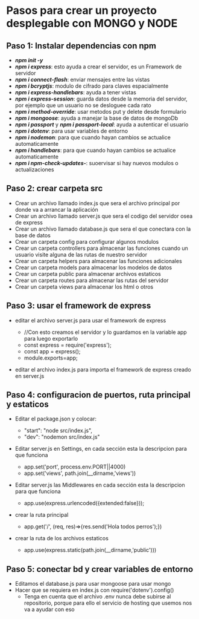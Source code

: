# Pasos para crear un proyecto desplegable con MONGO y NODE
## Paso 1: Instalar dependencias con npm
+ _**npm init -y**_
+ _**npm i express**_: esto ayuda a crear el servidor, es un Framework de servidor
+ _**npm i connect-flash**_: enviar mensajes entre las vistas
+ _**npm i bcryptjs**_: modulo de cifrado para claves espacialmente
+ _**npm i express-handlebars**_: ayuda a tener vistas
+ _**npm i express-session**_: guarda datos desde la memoria del servidor, por ejemplo que un usuario no se desloguee cada rato
+ _**npm i method-override**_: usar metodos put y delete desde formulario
+ _**npm i mongoose**_: ayuda a manejar la base de datos de mongoDb
+ _**npm i passport**_ y _**npm i passport-local**_: ayuda a autenticar el usuario
+ _**npm i dotenv**_: para usar variables de entorno
+ _**npm i nodemon**_: para que cuando hayan cambios se actualice automaticamente
+ _**npm i handlebars**_: para que cuando hayan cambios se actualice automaticamente
+ _**npm i npm-check-updates-**_: suoervisar si hay nuevos modulos o actualizaciones


## Paso 2: crear carpeta src 
+ Crear un archivo llamado index.js que sera el archivo principal por donde va a arrancar la aplicación
+ Crear un archivo llamado server.js que sera el codigo del servidor osea de express
+ Crear un archivo llamado database.js que sera el que conectara con la base de datos
+ Crear un carpeta config para configurar algunos modulos
+ Crear un carpeta controllers para almacenar las funciones cuando un usuario visite alguna de las rutas de nuestro servidor
+ Crear un carpeta helpers para almacenar las funciones adicionales
+ Crear un carpeta models para almacenar los modelos de datos
+ Crear un carpeta public para almacenar archivos estaticos
+ Crear un carpeta routes para almacenar las rutas del servidor
+ Crear un carpeta views para almacenar los html o otros

## Paso 3: usar el framework de express 
+ editar el archivo server.js para usar el framework de express
    - //Con esto creamos el servidor y lo guardamos en la variable app para luego exportarlo
    - const express = require('express');
    - const app  = express();
    - module.exports=app;

+ editar el archivo index.js para importa el framework de express creado en server.js

## Paso 4: configuracion de puertos, ruta principal y estaticos 
+ Editar el  package.json y colocar:
    - "start": "node src/index.js",
    - "dev": "nodemon src/index.js"

+ Editar server.js en Settings, en cada sección esta la descripcion para que funciona
    - app.set('port', process.env.PORT||4000)
    - app.set('views', path.join(__dirname,'views')) 

+ Editar server.js las Middlewares en cada sección esta la descripcion para que funciona
    - app.use(express.urlencoded({extended:false}));

+ crear la ruta principal 
    - app.get('/', (req, res)=>{res.send('Hola todos perros');})

+ crear la ruta de los archivos estaticos
    - app.use(express.static(path.join(__dirname,'public')))

## Paso 5: conectar bd y crear variables de entorno
+ Editamos el database.js para usar mongoose para usar mongo
+ Hacer que se requiera en index.js con require('dotenv').config()
    - Tenga en cuenta que el archivo .env nunca debe subirse al repositorio, porque para ello el servicio de hosting que usemos nos va a ayudar con eso
